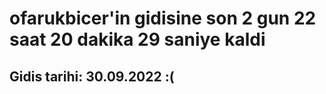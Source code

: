 # ofarukbicer'in gidisine son 2 gun 22 saat 20 dakika 29 saniye kaldi

## Gidis tarihi: 30.09.2022 :(